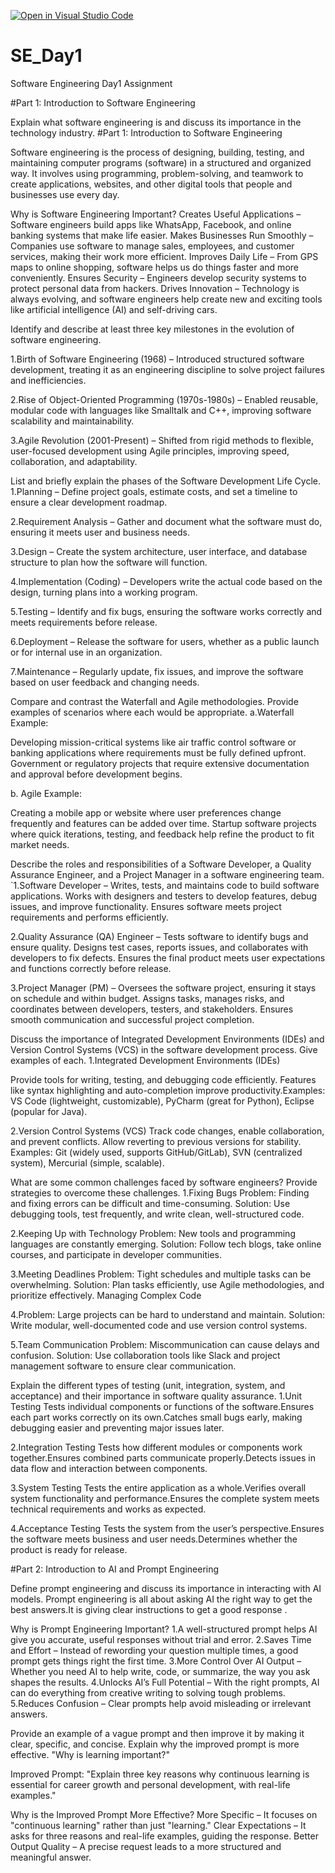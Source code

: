 [![Open in Visual Studio Code](https://classroom.github.com/assets/open-in-vscode-2e0aaae1b6195c2367325f4f02e2d04e9abb55f0b24a779b69b11b9e10269abc.svg)](https://classroom.github.com/online_ide?assignment_repo_id=18477178&assignment_repo_type=AssignmentRepo)
# SE_Day1
Software Engineering Day1 Assignment

#Part 1: Introduction to Software Engineering

Explain what software engineering is and discuss its importance in the technology industry. 
#Part 1: Introduction to Software Engineering

Software engineering is the process of designing, building, testing, and maintaining computer programs (software) in a structured and organized way. It involves using programming, problem-solving, and teamwork to create applications, websites, and other digital tools that people and businesses use every day.

Why is Software Engineering Important?
Creates Useful Applications – Software engineers build apps like WhatsApp, Facebook, and online banking systems that make life easier.
Makes Businesses Run Smoothly – Companies use software to manage sales, employees, and customer services, making their work more efficient.
Improves Daily Life – From GPS maps to online shopping, software helps us do things faster and more conveniently.
Ensures Security – Engineers develop security systems to protect personal data from hackers.
Drives Innovation – Technology is always evolving, and software engineers help create new and exciting tools like artificial intelligence (AI) and self-driving cars.






Identify and describe at least three key milestones in the evolution of software engineering.

1.Birth of Software Engineering (1968) – Introduced structured software development, treating it as an engineering discipline to solve project failures and inefficiencies.

2.Rise of Object-Oriented Programming (1970s-1980s) – Enabled reusable, modular code with languages like Smalltalk and C++, improving software scalability and maintainability.

3.Agile Revolution (2001-Present) – Shifted from rigid methods to flexible, user-focused development using Agile principles, improving speed, collaboration, and adaptability.

List and briefly explain the phases of the Software Development Life Cycle.
1.Planning – Define project goals, estimate costs, and set a timeline to ensure a clear development roadmap.

2.Requirement Analysis – Gather and document what the software must do, ensuring it meets user and business needs.

3.Design – Create the system architecture, user interface, and database structure to plan how the software will function.

4.Implementation (Coding) – Developers write the actual code based on the design, turning plans into a working program.

5.Testing – Identify and fix bugs, ensuring the software works correctly and meets requirements before release.

6.Deployment – Release the software for users, whether as a public launch or for internal use in an organization.

7.Maintenance – Regularly update, fix issues, and improve the software based on user feedback and changing needs.






Compare and contrast the Waterfall and Agile methodologies. Provide examples of scenarios where each would be appropriate.
a.Waterfall Example:

Developing mission-critical systems like air traffic control software or banking applications where requirements must be fully defined upfront.
Government or regulatory projects that require extensive documentation and approval before development begins.

b. Agile Example:

Creating a mobile app or website where user preferences change frequently and features can be added over time.
Startup software projects where quick iterations, testing, and feedback help refine the product to fit market needs.





Describe the roles and responsibilities of a Software Developer, a Quality Assurance Engineer, and a Project Manager in a software engineering team.
`1.Software Developer  – Writes, tests, and maintains code to build software applications. Works with designers and testers to develop features, debug issues, and improve functionality. Ensures software meets project requirements and performs efficiently.

2.Quality Assurance (QA) Engineer  – Tests software to identify bugs and ensure quality. Designs test cases, reports issues, and collaborates with developers to fix defects. Ensures the final product meets user expectations and functions correctly before release.

3.Project Manager (PM)  – Oversees the software project, ensuring it stays on schedule and within budget. Assigns tasks, manages risks, and coordinates between developers, testers, and stakeholders. Ensures smooth communication and successful project completion.




Discuss the importance of Integrated Development Environments (IDEs) and Version Control Systems (VCS) in the software development process. Give examples of each.
1.Integrated Development Environments (IDEs) 

Provide tools for writing, testing, and debugging code efficiently.
Features like syntax highlighting and auto-completion improve productivity.Examples: VS Code (lightweight, customizable), PyCharm (great for Python), Eclipse (popular for Java).

2.Version Control Systems (VCS) 
Track code changes, enable collaboration, and prevent conflicts.
Allow reverting to previous versions for stability.
Examples: Git (widely used, supports GitHub/GitLab), SVN (centralized system), Mercurial (simple, scalable).

What are some common challenges faced by software engineers? Provide strategies to overcome these challenges.
1.Fixing Bugs
Problem: Finding and fixing errors can be difficult and time-consuming.
Solution: Use debugging tools, test frequently, and write clean, well-structured code.

2.Keeping Up with Technology
Problem: New tools and programming languages are constantly emerging.
Solution: Follow tech blogs, take online courses, and participate in developer communities.

3.Meeting Deadlines
Problem: Tight schedules and multiple tasks can be overwhelming.
Solution: Plan tasks efficiently, use Agile methodologies, and prioritize effectively.
Managing Complex Code

4.Problem: Large projects can be hard to understand and maintain.
Solution: Write modular, well-documented code and use version control systems.

5.Team Communication
Problem: Miscommunication can cause delays and confusion.
Solution: Use collaboration tools like Slack and project management software to ensure clear communication.


Explain the different types of testing (unit, integration, system, and acceptance) and their importance in software quality assurance.
1.Unit Testing 
Tests individual components or functions of the software.Ensures each part works correctly on its own.Catches small bugs early, making debugging easier and preventing major issues later.

2.Integration Testing
Tests how different modules or components work together.Ensures combined parts communicate properly.Detects issues in data flow and interaction between components.

3.System Testing
Tests the entire application as a whole.Verifies overall system functionality and performance.Ensures the complete system meets technical requirements and works as expected.

4.Acceptance Testing
Tests the system from the user’s perspective.Ensures the software meets business and user needs.Determines whether the product is ready for release.



#Part 2: Introduction to AI and Prompt Engineering

Define prompt engineering and discuss its importance in interacting with AI models.
Prompt engineering is all about asking AI the right way to get the best answers.It is giving clear instructions  to get a good response .

Why is Prompt Engineering Important?
1.A well-structured prompt helps AI give you accurate, useful responses without trial and error.
2.Saves Time and Effort – Instead of rewording your question multiple times, a good prompt gets things right the first time.
3.More Control Over AI Output – Whether you need AI to help write, code, or summarize, the way you ask shapes the results.
4.Unlocks AI’s Full Potential – With the right prompts, AI can do everything from creative writing to solving tough problems.
5.Reduces Confusion – Clear prompts help avoid misleading or irrelevant answers.


Provide an example of a vague prompt and then improve it by making it clear, specific, and concise. Explain why the improved prompt is more effective.
"Why is learning important?"

Improved Prompt:
"Explain three key reasons why continuous learning is essential for career growth and personal development, with real-life examples."

Why is the Improved Prompt More Effective?
More Specific – It focuses on "continuous learning" rather than just "learning."
Clear Expectations – It asks for three reasons and real-life examples, guiding the response.
Better Output Quality – A precise request leads to a more structured and meaningful answer.

